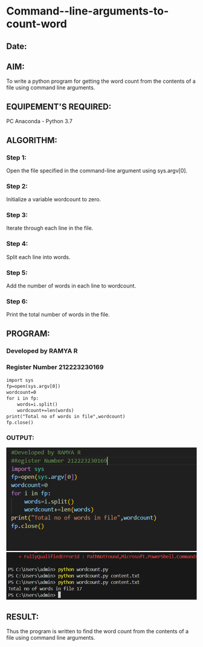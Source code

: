 # Command--line-arguments-to-count-word
## Date:
## AIM:
To write a python program for getting the word count from the contents of a file using command line arguments.
## EQUIPEMENT'S REQUIRED: 
PC
Anaconda - Python 3.7
## ALGORITHM: 
### Step 1:
Open the file specified in the command-line argument using sys.argv[0].
### Step 2: 
 Initialize a variable wordcount to zero.
### Step 3: 
Iterate through each line in the file.
### Step 4:  
Split each line into words.
### Step 5: 
Add the number of words in each line to wordcount.
### Step 6: 
Print the total number of words in the file.
## PROGRAM:
### Developed by RAMYA R
### Register Number 212223230169
```
import sys
fp=open(sys.argv[0])
wordcount=0
for i in fp:
    words=i.split()
    wordcount+=len(words)
print("Total no of words in file",wordcount)
fp.close()
```
### OUTPUT:
![alt text](<Screenshot 2024-05-06 140956.png>)
![alt text](<Screenshot 2024-04-27 162605.png>)

## RESULT:
Thus the program is written to find the word count from the contents of a file using command line arguments.

